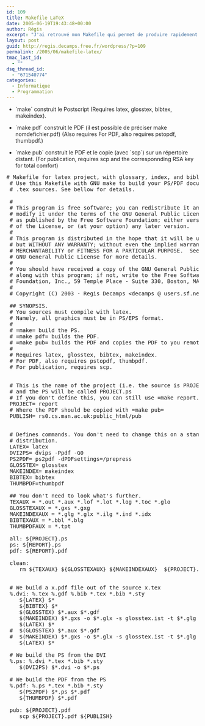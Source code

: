 ```yaml
---
id: 109
title: Makefile LaTeX
date: 2005-06-19T19:43:48+00:00
author: Régis
excerpt: "J'ai retrouvé mon Makefile qui permet de produire rapidement des documents écrits en LaTeX."
layout: post
guid: http://regis.decamps.free.fr/wordpress/?p=109
permalink: /2005/06/makefile-latex/
tmac_last_id:
  - ""
dsq_thread_id:
  - "671540774"
categories:
  - Informatique
  - Programmation
---
```

* \`make\` construit le Postscript (Requires latex, glosstex, bibtex, makeindex).
  
* \`make pdf\` construit le PDF (il est possible de préciser make nomdefichier.pdf) (Also requires For PDF, also requires pstopdf, thumbpdf.)
  
* \`make pub\` construit le PDF et le copie (avec \`scp\`) sur un répertoire distant. (For publication, requires scp and the corresponnding RSA key for total comfort)

<pre># Makefile for latex project, with glossary, index, and bibliography.
 # Use this Makefile with GNU make to build your PS/PDF document from 
 # .tex sources. See bellow for details.
 
 # 
 # This program is free software; you can redistribute it and/or
 # modify it under the terms of the GNU General Public License
 # as published by the Free Software Foundation; either version 2
 # of the License, or (at your option) any later version.
 #
 # This program is distributed in the hope that it will be useful,
 # but WITHOUT ANY WARRANTY; without even the implied warranty of
 # MERCHANTABILITY or FITNESS FOR A PARTICULAR PURPOSE.  See the
 # GNU General Public License for more details.
 #
 # You should have received a copy of the GNU General Public License
 # along with this program; if not, write to the Free Software
 # Foundation, Inc., 59 Temple Place - Suite 330, Boston, MA  02111-1307, USA.
 #
 # Copyright (C) 2003 - Regis Decamps &lt;decamps @ users.sf.net>
 
 ## SYNOPSIS.
 # You sources must compile with latex.
 # Namely, all graphics must be in PS/EPS format.
 # 
 # =make= build the PS.
 # =make pdf= builds the PDF.
 # =make pub= builds the PDF and copies the PDF to you remote directory
 #
 # Requires latex, glosstex, bibtex, makeindex.
 # For PDF, also requires pstopdf, thumbpdf.
 # For publication, requires scp.
 
 
 # This is the name of the project (i.e. the source is PROJECT.tex
 # and the PS will be called PROJECT.ps
 # If you don't define this, you can still use =make report.pdf= for instance
 PROJECT= report
 # Where the PDF should be copied with =make pub=
 PUBLISH= rs0.cs.man.ac.uk:public_html/pub
 	
 
 # Defines commands. You don't need to change this on a standard Unix
 # distribution.
 LATEX= latex
 DVI2PS= dvips -Ppdf -G0 
 PS2PDF= ps2pdf -dPDFsettings=/prepress 
 GLOSSTEX= glosstex
 MAKEINDEX= makeindex
 BIBTEX= bibtex
 THUMBPDF=thumbpdf
 
 ## You don't need to look what's further.
 TEXAUX = *.out *.aux *.lof *.lot *.log *.toc *.glo 
 GLOSSTEXAUX = *.gxs *.gxg
 MAKEINDEXAUX = *.glg *.glx *.ilg *.ind *.idx
 BIBTEXAUX = *.bbl *.blg
 THUMBPDFAUX = *.tpt
 
 all: ${PROJECT}.ps
 ps: ${REPORT}.ps
 pdf: ${REPORT}.pdf
 	
 clean: 
 	rm ${TEXAUX} ${GLOSSTEXAUX} ${MAKEINDEXAUX}  ${PROJECT}.ps ${REPORT}.pdf ${BIBTEXAUX} ${THUMBPDFAUX} *.dvi *~
 
 
 # We build a x.pdf file out of the source x.tex
 %.dvi: %.tex %.gdf %.bib *.tex *.bib *.sty
 	${LATEX} $*
 	${BIBTEX} $*
 	$(GLOSSTEX) $*.aux $*.gdf
 	$(MAKEINDEX) $*.gxs -o $*.glx -s glosstex.ist -t $*.glg
 	$(LATEX) $*
 #	$(GLOSSTEX) $*.aux $*.gdf
 #	$(MAKEINDEX) $*.gxs -o $*.glx -s glosstex.ist -t $*.glg
 	$(LATEX) $*
 
 # We build the PS from the DVI
 %.ps: %.dvi *.tex *.bib *.sty
 	$(DVI2PS) $*.dvi -o $*.ps
 
 # We build the PDF from the PS
 %.pdf: %.ps *.tex *.bib *.sty
 	$(PS2PDF) $*.ps $*.pdf
 	${THUMBPDF} $*.pdf
 	
 pub: ${PROJECT}.pdf
 	scp ${PROJECT}.pdf ${PUBLISH}
</pre>
